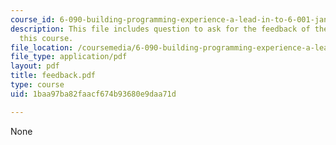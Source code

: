 ```yaml
---
course_id: 6-090-building-programming-experience-a-lead-in-to-6-001-january-iap-2005
description: This file includes question to ask for the feedback of the students of
  this course.
file_location: /coursemedia/6-090-building-programming-experience-a-lead-in-to-6-001-january-iap-2005/1baa97ba82faacf674b93680e9daa71d_feedback.pdf
file_type: application/pdf
layout: pdf
title: feedback.pdf
type: course
uid: 1baa97ba82faacf674b93680e9daa71d

---
```

None